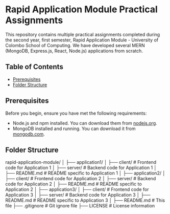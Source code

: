 # Rapid Application Module Practical Assignments

This repository contains multiple practical assignments completed during the second year, first semester, Rapid Application Module - University of Colombo School of Computing. We have developed several MERN (MongoDB, Express.js, React, Node.js) applications from scratch.

## Table of Contents
- [Prerequisites](#prerequisites)
- [Folder Structure](#folder-structure)


## Prerequisites

Before you begin, ensure you have met the following requirements:
- Node.js and npm installed. You can download them from [nodejs.org](https://nodejs.org/).
- MongoDB installed and running. You can download it from [mongodb.com](https://www.mongodb.com/).

## Folder Structure

rapid-application-module/
│
├── application1/
│ ├── client/ # Frontend code for Application 1
│ ├── server/ # Backend code for Application 1
│ ├── README.md # README specific to Application 1
│
├── application2/
│ ├── client/ # Frontend code for Application 2
│ ├── server/ # Backend code for Application 2
│ ├── README.md # README specific to Application 2
│
├── application3/
│ ├── client/ # Frontend code for Application 3
│ ├── server/ # Backend code for Application 3
│ ├── README.md # README specific to Application 3
│
├── README.md # This file
├── .gitignore # Git ignore file
├── LICENSE # License information



